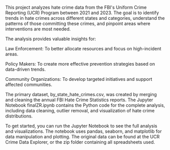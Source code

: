 This project analyzes hate crime data from the FBI's Uniform Crime Reporting (UCR) Program between 2021 and 2023. The goal is to identify trends in hate crimes across different states and categories, understand the patterns of those committing these crimes, and pinpoint areas where interventions are most needed.

The analysis provides valuable insights for:

Law Enforcement: To better allocate resources and focus on high-incident areas.

Policy Makers: To create more effective prevention strategies based on data-driven trends.

Community Organizations: To develop targeted initiatives and support affected communities.

The primary dataset, by_state_hate_crimes.csv, was created by merging and cleaning the annual FBI Hate Crime Statistics reports. The Jupyter Notebook finalZR.ipynb contains the Python code for the complete analysis, including data cleaning, outlier removal, and visualization of hate crime distributions.

To get started, you can run the Jupyter Notebook to see the full analysis and visualizations. The notebook uses pandas, seaborn, and matplotlib for data manipulation and plotting. The original data can be found at the UCR Crime Data Explorer, or the zip folder containing all spreadsheets used.

